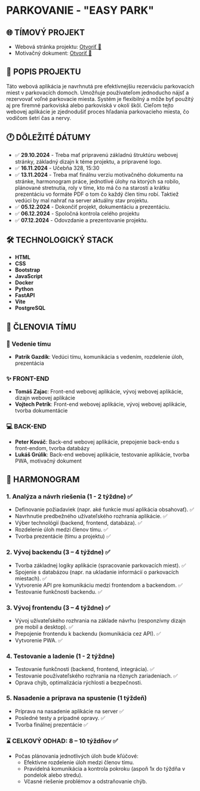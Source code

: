 # PARKOVANIE - "EASY PARK"
## 🌐 TÍMOVÝ PROJEKT 
- Webová  stránka projektu: [Otvoriť 🔗](https://bcstudent.fpvucm.sk/~zajactomas/) 
- Motivačný dokument: [Otvoriť 🔗](https://bcstudent.fpvucm.sk/~zajactomas/doc/Motiva%C4%8Dn%C3%BD_Dokument.docx) 

## 📁 POPIS PROJEKTU 
Táto webová aplikácia je navrhnutá pre efektívnejšiu rezerváciu parkovacích miest v parkovacích domoch. Umožňuje používateľom jednoducho nájsť a rezervovať voľné parkovacie miesta. Systém je flexibilný a môže byť použitý aj pre firemné parkoviská alebo parkoviská v okolí škôl. Cieľom tejto webovej aplikácie je zjednodušiť proces hľadania parkovacieho miesta, čo vodičom šetrí čas a nervy.

## 🕐 DÔLEŽITÉ DÁTUMY 
- ✅ **29.10.2024** - Treba mať pripravenú základnú štruktúru webovej stránky, základný dizajn k téme projektu, a pripravené logo.
- ✅ **16.11.2024** - Učebňa 328, 15:30
- ✅ **13.11.2024** - Treba mať finálnu verziu motivačného dokumentu na stránke, harmonogram práce, jednotlivé úlohy na ktorých sa robilo, plánované stretnutia, roly v tíme, kto má čo na starosti a krátku prezentáciu vo formáte PDF o tom čo každý člen tímu robí. Taktiež vedúci by mal nahrať na server aktuálny stav projektu. 
- ✅ **05.12.2024** - Dokončiť projekt, dokumentáciu a prezentáciu.
- ✅ **06.12.2024** - Spoločná kontrola celého projektu
- ✅ **07.12.2024** - Odovzdanie a prezentovanie projektu.

## 🛠️ ️️TECHNOLOGICKÝ STACK ️
- **HTML**
- **CSS**
- **Bootstrap**
- **JavaScript**
- **Docker**
- **Python**
- **FastAPI**
- **Vite**
- **PostgreSQL**

## 👷 ČLENOVIA TÍMU 
### 👑 Vedenie tímu
- **Patrik Gazdík**: Vedúci tímu, komunikácia s vedením, rozdelenie úloh, prezentácia

### ✨ FRONT-END
- **Tomáš Zajac**: Front-end webovej aplikácie, vývoj webovej aplikácie, dizajn webovej aplikácie
- **Vojtech Petrík**: Front-end webovej aplikácie, vývoj webovej aplikácie, tvorba dokumentácie

### 💻️ BACK-END
- **Peter Kováč**: Back-end webovej aplikácie, prepojenie back-endu s front-endom, tvorba databázy
- **Lukáš Grúlik**: Back-end webovej aplikácie, testovanie aplikácie, tvorba PWA, motivačný dokument 

## 📅 HARMONOGRAM
### 1. Analýza a návrh riešenia (1 - 2 týždne) ✅
- Definovanie požiadaviek (napr. aké funkcie musí aplikácia obsahovať). ✅
- Navrhnutie predbežného užívateľského rozhrania aplikácie. ✅
- Výber technológií (backend, frontend, databáza). ✅
- Rozdelenie úloh medzi členov tímu. ✅
- Tvorba prezentácie (tímu a projektu) ✅

### 2. Vývoj backendu (3 – 4 týždne) ✅
- Tvorba základnej logiky aplikácie (spracovanie parkovacích miest). ✅
- Spojenie s databázou (napr. na ukladanie informácií o parkovacích miestach). ✅
- Vytvorenie API pre komunikáciu medzi frontendom a backendom. ✅
- Testovanie funkčnosti backendu. ✅

### 3. Vývoj frontendu (3 – 4 týždne) ✅
- Vývoj užívateľského rozhrania na základe návrhu (responzívny dizajn pre mobil a desktop). ✅
- Prepojenie frontendu k backendu (komunikácia cez API). ✅
- Vytvorenie PWA. ✅

### 4. Testovanie a ladenie (1 - 2  týždne)
- Testovanie funkčnosti (backend, frontend, integrácia). ✅
- Testovanie používateľského rozhrania na rôznych zariadeniach. ✅
- Oprava chýb, optimalizácia rýchlosti a bezpečnosti.

### 5. Nasadenie a príprava na spustenie (1 týždeň)
- Príprava na nasadenie aplikácie na server ✅
- Posledné testy a prípadné opravy. ✅
- Tvorba finálnej prezentácie ✅

### ⌛ CELKOVÝ ODHAD: 8 – 10 týždňov ✅
- Počas plánovania jednotlivých úloh bude kľúčové:
    - Efektívne rozdelenie úloh medzi členov tímu.
    - Pravidelná komunikácia a kontrola pokroku (aspoň 1x do týždňa v pondelok alebo stredu).
    - Včasné riešenie problémov a odstraňovanie chýb.
